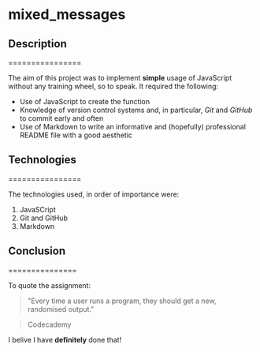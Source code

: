 # mixed_messages

## Description

================

The aim of this project was to implement **simple** usage of JavaScript without any training wheel, so to speak. It required the following:

+ Use of JavaScript to create the function
+ Knowledge of version control systems and, in particular, _Git_ and _GitHub_ to commit early and often
+ Use of Markdown to write an informative and (hopefully) professional README file with a good aesthetic

## Technologies

================

The technologies used, in order of importance were:
1. JavaSCript
2. Git and GitHub
3. Markdown

## Conclusion

===============

To quote the assignment:
> "Every time a user runs a program, they should get a new, randomised output."

>Codecademy

I belive I have **definitely** done that!